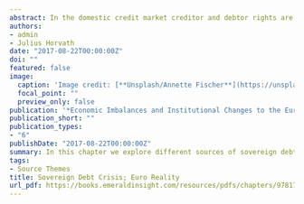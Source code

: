 ```yaml
---
abstract: In the domestic credit market creditor and debtor rights are clearly defined. In contrast, sovereign debt repayment is largely contingent on the debtor government’s willingness to repay as enforcement of contracts at the international level is limited. In this chapter we explore different sources of sovereign debt crises as opportunistic and myopic behavior by debtor nations, over-consumption of imported goods, credit temptation by lenders eager to allocate savings surpluses, and unexpected consequences of initially seen appropriate policies. We explore how these factors have played out in the Euro-debt crisis and outline a framework for creditor responsibility to complement debtor self-restraint.
authors:
- admin
- Julius Horvath
date: "2017-08-22T00:00:00Z"
doi: ""
featured: false
image:
  caption: 'Image credit: [**Unsplash/Annette Fischer**](https://unsplash.com/photos/QjFZUES9VEM)'
  focal_point: ""
  preview_only: false
publication: '*Economic Imbalances and Institutional Changes to the Euro and the European Union*'
publication_short: ""
publication_types:
- "6"
publishDate: "2017-08-22T00:00:00Z"
summary: In this chapter we explore different sources of sovereign debt crises as opportunistic and myopic behavior by debtor nations, over-consumption of imported goods, credit temptation by lenders eager to allocate savings surpluses, and unexpected consequences of initially seen appropriate policies.
tags:
- Source Themes
title: Sovereign Debt Crisis; Euro Reality
url_pdf: https://books.emeraldinsight.com/resources/pdfs/chapters/9781787145108-TYPE23-NR2.pdf
---
```


